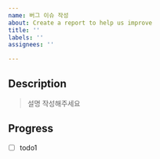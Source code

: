 ```yaml
---
name: 버그 이슈 작성
about: Create a report to help us improve
title: ''
labels: ''
assignees: ''

---
```


## Description
> 설명 작성해주세요

## Progress
- [ ] todo1
